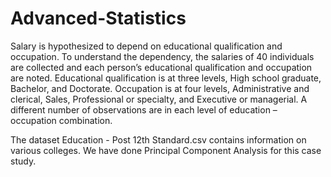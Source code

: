 # Advanced-Statistics
Salary is hypothesized to depend on educational qualification and occupation. To understand the dependency, the salaries of 40 individuals are collected and each person’s educational qualification and occupation are noted. Educational qualification is at three levels, High school graduate, Bachelor, and Doctorate. Occupation is at four levels, Administrative and clerical, Sales, Professional or specialty, and Executive or managerial. A different number of observations are in each level of education – occupation combination.

The dataset Education - Post 12th Standard.csv contains information on various colleges. We have done Principal Component Analysis for this case study.
